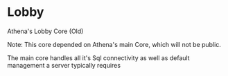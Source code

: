 # Lobby
Athena's Lobby Core (Old)

Note:
This core depended on Athena's main Core, which will not be public. 

The main core handles all it's Sql connectivity as well as default management a server typically requires
